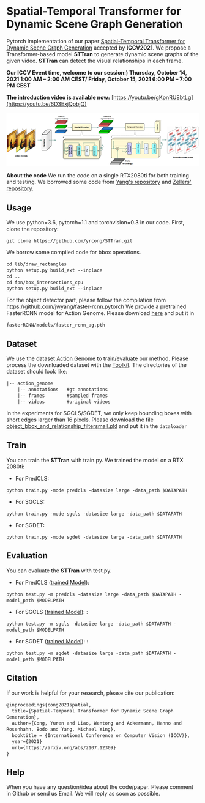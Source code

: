 # Spatial-Temporal Transformer for Dynamic Scene Graph Generation
Pytorch Implementation of our paper [Spatial-Temporal Transformer for Dynamic Scene Graph Generation](https://arxiv.org/abs/2107.12309) accepted by **ICCV2021**. We propose a Transformer-based model **STTran** to generate dynamic scene graphs of the given video. **STTran** can detect the visual relationships in each frame.

**Our ICCV Event time, welcome to our session:)
Thursday, October 14, 2021 1:00 AM – 2:00 AM CEST/ Friday, October 15, 2021 6:00 PM – 7:00 PM CEST**

**The introduction video is available now:** [https://youtu.be/gKpnRU8btLg](https://youtu.be/6D3ExjQpbjQ)

![GitHub Logo](/data/framework.png)

**About the code**
We run the code on a single RTX2080ti for both training and testing. We borrowed some code from [Yang's repository](https://github.com/jwyang/faster-rcnn.pytorch) and [Zellers' repository](https://github.com/rowanz/neural-motifs).

## Usage
We use python=3.6, pytorch=1.1 and torchvision=0.3 in our code. First, clone the repository:
```
git clone https://github.com/yrcong/STTran.git
```
We borrow some compiled code for bbox operations.
```
cd lib/draw_rectangles
python setup.py build_ext --inplace
cd ..
cd fpn/box_intersections_cpu
python setup.py build_ext --inplace
```
For the object detector part, please follow the compilation from https://github.com/jwyang/faster-rcnn.pytorch
We provide a pretrained FasterRCNN model for Action Genome. Please download [here](https://drive.google.com/file/d/1-u930Pk0JYz3ivS6V_HNTM1D5AxmN5Bs/view?usp=sharing) and put it in 
```
fasterRCNN/models/faster_rcnn_ag.pth
```

## Dataset
We use the dataset [Action Genome](https://www.actiongenome.org/#download) to train/evaluate our method. Please process the downloaded dataset with the [Toolkit](https://github.com/JingweiJ/ActionGenome). The directories of the dataset should look like:
```
|-- action_genome
    |-- annotations   #gt annotations
    |-- frames        #sampled frames
    |-- videos        #original videos
```
 In the experiments for SGCLS/SGDET, we only keep bounding boxes with short edges larger than 16 pixels. Please download the file [object_bbox_and_relationship_filtersmall.pkl](https://drive.google.com/file/d/19BkAwjCw5ByyGyZjFo174Oc3Ud56fkaT/view?usp=sharing) and put it in the ```dataloader```

## Train
You can train the **STTran** with train.py. We trained the model on a RTX 2080ti:
+ For PredCLS: 
```
python train.py -mode predcls -datasize large -data_path $DATAPATH 
```
+ For SGCLS: 
```
python train.py -mode sgcls -datasize large -data_path $DATAPATH 
```
+ For SGDET: 
```
python train.py -mode sgdet -datasize large -data_path $DATAPATH 
```

## Evaluation
You can evaluate the **STTran** with test.py.
+ For PredCLS ([trained Model](https://drive.google.com/file/d/1Sk5qFLWTZmwr63fHpy_C7oIxZSQU16vU/view?usp=sharing)): 
```
python test.py -m predcls -datasize large -data_path $DATAPATH -model_path $MODELPATH
```
+ For SGCLS ([trained Model](https://drive.google.com/file/d/1ZbJ7JkTEVM9mCI-9e5bCo6uDlKbWttgH/view?usp=sharing)): : 
```
python test.py -m sgcls -datasize large -data_path $DATAPATH -model_path $MODELPATH
```
+ For SGDET ([trained Model](https://drive.google.com/file/d/1dBE90bQaXB-xogRdyAJa2A5S8RwYvjPp/view?usp=sharing)): : 
```
python test.py -m sgdet -datasize large -data_path $DATAPATH -model_path $MODELPATH
```

## Citation
If our work is helpful for your research, please cite our publication:
```
@inproceedings{cong2021spatial,
  title={Spatial-Temporal Transformer for Dynamic Scene Graph Generation},
  author={Cong, Yuren and Liao, Wentong and Ackermann, Hanno and Rosenhahn, Bodo and Yang, Michael Ying},
  booktitle = {International Conference on Computer Vision (ICCV)},
  year={2021}
  url={https://arxiv.org/abs/2107.12309}
}
```
## Help 
When you have any question/idea about the code/paper. Please comment in Github or send us Email. We will reply as soon as possible.
